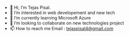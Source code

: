 - 👋 Hi, I’m Tejas Pisal.
- 👀 I’m interested in web developement and new tech 
- 🌱 I’m currently learning Microsoft Azure
- 💞️ I’m looking to collaborate on new technologies project
- 📫 How to reach me Email : tejaspisal4@gmail.com

<!---
pisaltejas/pisaltejas is a ✨ special ✨ repository because its `README.md` (this file) appears on your GitHub profile.
You can click the Preview link to take a look at your changes.
--->
